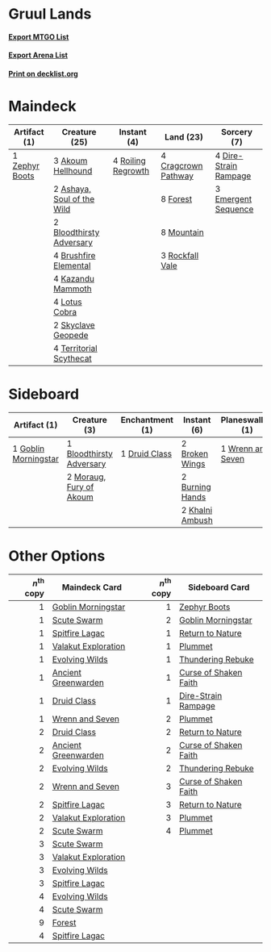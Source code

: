 # Gruul Lands

#### [Export MTGO List](../collection/Gruul%20Lands/Gruul%20Lands.txt)
#### [Export Arena List](../collection/Gruul%20Lands/Gruul%20Lands_arena.txt)
#### [Print on decklist.org](http://decklist.org/?deckmain=3%09Akoum%20Hellhound%0A2%09Ashaya,%20Soul%20of%20the%20Wild%0A2%09Bloodthirsty%20Adversary%0A4%09Brushfire%20Elemental%0A4%09Cragcrown%20Pathway%0A4%09Dire-Strain%20Rampage%0A3%09Emergent%20Sequence%0A8%09Forest%0A4%09Kazandu%20Mammoth%0A4%09Lotus%20Cobra%0A8%09Mountain%0A3%09Rockfall%20Vale%0A4%09Roiling%20Regrowth%0A2%09Skyclave%20Geopede%0A4%09Territorial%20Scythecat%0A1%09Zephyr%20Boots&deckside=1%09Bloodthirsty%20Adversary%0A2%09Broken%20Wings%0A1%09Burn%20Down%20the%20House%0A2%09Burning%20Hands%0A1%09Druid%20Class%0A1%09Goblin%20Morningstar%0A2%09Khalni%20Ambush%0A2%09Moraug,%20Fury%20of%20Akoum%0A2%09Shatterskull%20Smashing%0A1%09Wrenn%20and%20Seven)
# Maindeck

|                                      Artifact (1)                                       |                                            Creature (25)                                            |                                         Instant (4)                                         |                                          Land (23)                                           |                                          Sorcery (7)                                           |
|-----------------------------------------------------------------------------------------|-----------------------------------------------------------------------------------------------------|---------------------------------------------------------------------------------------------|----------------------------------------------------------------------------------------------|------------------------------------------------------------------------------------------------|
|1 [Zephyr Boots](http://gatherer.wizards.com/Pages/Card/Details.aspx?multiverseid=513753)|3 [Akoum Hellhound](http://gatherer.wizards.com/Pages/Card/Details.aspx?multiverseid=491772)         |4 [Roiling Regrowth](http://gatherer.wizards.com/Pages/Card/Details.aspx?multiverseid=491849)|4 [Cragcrown Pathway](http://gatherer.wizards.com/Pages/Card/Details.aspx?multiverseid=491915)|4 [Dire-Strain Rampage](http://gatherer.wizards.com/Pages/Card/Details.aspx?multiverseid=535013)|
|                                                                                         |2 [Ashaya, Soul of the Wild](http://gatherer.wizards.com/Pages/Card/Details.aspx?multiverseid=491824)|                                                                                             |8 [Forest](http://gatherer.wizards.com/Pages/Card/Details.aspx?multiverseid=439860)           |3 [Emergent Sequence](http://gatherer.wizards.com/Pages/Card/Details.aspx?multiverseid=513606)  |
|                                                                                         |2 [Bloodthirsty Adversary](http://gatherer.wizards.com/Pages/Card/Details.aspx?multiverseid=534905)  |                                                                                             |8 [Mountain](http://gatherer.wizards.com/Pages/Card/Details.aspx?multiverseid=439859)         |                                                                                                |
|                                                                                         |4 [Brushfire Elemental](http://gatherer.wizards.com/Pages/Card/Details.aspx?multiverseid=491872)     |                                                                                             |3 [Rockfall Vale](http://gatherer.wizards.com/Pages/Card/Details.aspx?multiverseid=535065)    |                                                                                                |
|                                                                                         |4 [Kazandu Mammoth](http://gatherer.wizards.com/Pages/Card/Details.aspx?multiverseid=491835)         |                                                                                             |                                                                                              |                                                                                                |
|                                                                                         |4 [Lotus Cobra](http://gatherer.wizards.com/Pages/Card/Details.aspx?multiverseid=438740)             |                                                                                             |                                                                                              |                                                                                                |
|                                                                                         |2 [Skyclave Geopede](http://gatherer.wizards.com/Pages/Card/Details.aspx?multiverseid=491805)        |                                                                                             |                                                                                              |                                                                                                |
|                                                                                         |4 [Territorial Scythecat](http://gatherer.wizards.com/Pages/Card/Details.aspx?multiverseid=491862)   |                                                                                             |                                                                                              |                                                                                                |


# Sideboard

|                                         Artifact (1)                                          |                                           Creature (3)                                            |                                    Enchantment (1)                                     |                                       Instant (6)                                        |                                      Planeswalker (1)                                      |                                           Sorcery (3)                                            |
|-----------------------------------------------------------------------------------------------|---------------------------------------------------------------------------------------------------|----------------------------------------------------------------------------------------|------------------------------------------------------------------------------------------|--------------------------------------------------------------------------------------------|--------------------------------------------------------------------------------------------------|
|1 [Goblin Morningstar](http://gatherer.wizards.com/Pages/Card/Details.aspx?multiverseid=527432)|1 [Bloodthirsty Adversary](http://gatherer.wizards.com/Pages/Card/Details.aspx?multiverseid=534905)|1 [Druid Class](http://gatherer.wizards.com/Pages/Card/Details.aspx?multiverseid=527467)|2 [Broken Wings](http://gatherer.wizards.com/Pages/Card/Details.aspx?multiverseid=491827) |1 [Wrenn and Seven](http://gatherer.wizards.com/Pages/Card/Details.aspx?multiverseid=534999)|1 [Burn Down the House](http://gatherer.wizards.com/Pages/Card/Details.aspx?multiverseid=534907)  |
|                                                                                               |2 [Moraug, Fury of Akoum](http://gatherer.wizards.com/Pages/Card/Details.aspx?multiverseid=491791) |                                                                                        |2 [Burning Hands](http://gatherer.wizards.com/Pages/Card/Details.aspx?multiverseid=527422)|                                                                                            |2 [Shatterskull Smashing](http://gatherer.wizards.com/Pages/Card/Details.aspx?multiverseid=491802)|
|                                                                                               |                                                                                                   |                                                                                        |2 [Khalni Ambush](http://gatherer.wizards.com/Pages/Card/Details.aspx?multiverseid=491839)|                                                                                            |                                                                                                  |


# Other Options

|*n*<sup>th</sup> copy|                                        Maindeck Card                                         |*n*<sup>th</sup> copy|                                         Sideboard Card                                         |
|--------------------:|----------------------------------------------------------------------------------------------|--------------------:|------------------------------------------------------------------------------------------------|
|                    1|[Goblin Morningstar](http://gatherer.wizards.com/Pages/Card/Details.aspx?multiverseid=527432) |                    1|[Zephyr Boots](http://gatherer.wizards.com/Pages/Card/Details.aspx?multiverseid=513753)         |
|                    1|[Scute Swarm](http://gatherer.wizards.com/Pages/Card/Details.aspx?multiverseid=491851)        |                    2|[Goblin Morningstar](http://gatherer.wizards.com/Pages/Card/Details.aspx?multiverseid=527432)   |
|                    1|[Spitfire Lagac](http://gatherer.wizards.com/Pages/Card/Details.aspx?multiverseid=491811)     |                    1|[Return to Nature](http://gatherer.wizards.com/Pages/Card/Details.aspx?multiverseid=461102)     |
|                    1|[Valakut Exploration](http://gatherer.wizards.com/Pages/Card/Details.aspx?multiverseid=491820)|                    1|[Plummet](http://gatherer.wizards.com/Pages/Card/Details.aspx?multiverseid=442172)              |
|                    1|[Evolving Wilds](http://gatherer.wizards.com/Pages/Card/Details.aspx?multiverseid=426944)     |                    1|[Thundering Rebuke](http://gatherer.wizards.com/Pages/Card/Details.aspx?multiverseid=491814)    |
|                    1|[Ancient Greenwarden](http://gatherer.wizards.com/Pages/Card/Details.aspx?multiverseid=491823)|                    1|[Curse of Shaken Faith](http://gatherer.wizards.com/Pages/Card/Details.aspx?multiverseid=534910)|
|                    1|[Druid Class](http://gatherer.wizards.com/Pages/Card/Details.aspx?multiverseid=527467)        |                    1|[Dire-Strain Rampage](http://gatherer.wizards.com/Pages/Card/Details.aspx?multiverseid=535013)  |
|                    1|[Wrenn and Seven](http://gatherer.wizards.com/Pages/Card/Details.aspx?multiverseid=534999)    |                    2|[Plummet](http://gatherer.wizards.com/Pages/Card/Details.aspx?multiverseid=442172)              |
|                    2|[Druid Class](http://gatherer.wizards.com/Pages/Card/Details.aspx?multiverseid=527467)        |                    2|[Return to Nature](http://gatherer.wizards.com/Pages/Card/Details.aspx?multiverseid=461102)     |
|                    2|[Ancient Greenwarden](http://gatherer.wizards.com/Pages/Card/Details.aspx?multiverseid=491823)|                    2|[Curse of Shaken Faith](http://gatherer.wizards.com/Pages/Card/Details.aspx?multiverseid=534910)|
|                    2|[Evolving Wilds](http://gatherer.wizards.com/Pages/Card/Details.aspx?multiverseid=426944)     |                    2|[Thundering Rebuke](http://gatherer.wizards.com/Pages/Card/Details.aspx?multiverseid=491814)    |
|                    2|[Wrenn and Seven](http://gatherer.wizards.com/Pages/Card/Details.aspx?multiverseid=534999)    |                    3|[Curse of Shaken Faith](http://gatherer.wizards.com/Pages/Card/Details.aspx?multiverseid=534910)|
|                    2|[Spitfire Lagac](http://gatherer.wizards.com/Pages/Card/Details.aspx?multiverseid=491811)     |                    3|[Return to Nature](http://gatherer.wizards.com/Pages/Card/Details.aspx?multiverseid=461102)     |
|                    2|[Valakut Exploration](http://gatherer.wizards.com/Pages/Card/Details.aspx?multiverseid=491820)|                    3|[Plummet](http://gatherer.wizards.com/Pages/Card/Details.aspx?multiverseid=442172)              |
|                    2|[Scute Swarm](http://gatherer.wizards.com/Pages/Card/Details.aspx?multiverseid=491851)        |                    4|[Plummet](http://gatherer.wizards.com/Pages/Card/Details.aspx?multiverseid=442172)              |
|                    3|[Scute Swarm](http://gatherer.wizards.com/Pages/Card/Details.aspx?multiverseid=491851)        |                     |                                                                                                |
|                    3|[Valakut Exploration](http://gatherer.wizards.com/Pages/Card/Details.aspx?multiverseid=491820)|                     |                                                                                                |
|                    3|[Evolving Wilds](http://gatherer.wizards.com/Pages/Card/Details.aspx?multiverseid=426944)     |                     |                                                                                                |
|                    3|[Spitfire Lagac](http://gatherer.wizards.com/Pages/Card/Details.aspx?multiverseid=491811)     |                     |                                                                                                |
|                    4|[Evolving Wilds](http://gatherer.wizards.com/Pages/Card/Details.aspx?multiverseid=426944)     |                     |                                                                                                |
|                    4|[Scute Swarm](http://gatherer.wizards.com/Pages/Card/Details.aspx?multiverseid=491851)        |                     |                                                                                                |
|                    9|[Forest](http://gatherer.wizards.com/Pages/Card/Details.aspx?multiverseid=439860)             |                     |                                                                                                |
|                    4|[Spitfire Lagac](http://gatherer.wizards.com/Pages/Card/Details.aspx?multiverseid=491811)     |                     |                                                                                                |

